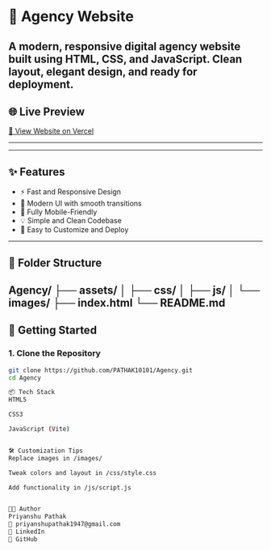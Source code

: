# 🏢 Agency Website

A modern, responsive digital agency website built using HTML, CSS, and JavaScript. Clean layout, elegant design, and ready for deployment.
---

## 🌐 Live Preview

[🔗 View Website on Vercel](https://agency-git-main-pathak10101s-projects.vercel.app/)

---

---

## ✨ Features

- ⚡ Fast and Responsive Design  
- 🎨 Modern UI with smooth transitions  
- 📱 Fully Mobile-Friendly  
- 💡 Simple and Clean Codebase  
- 📂 Easy to Customize and Deploy  

---

## 📁 Folder Structure

Agency/
├── assets/
│ ├── css/
│ ├── js/
│ └── images/
├── index.html
└── README.md
---

## 🚀 Getting Started

### 1. Clone the Repository

```bash
git clone https://github.com/PATHAK10101/Agency.git
cd Agency

📦 Tech Stack
HTML5

CSS3

JavaScript (Vite)


🛠️ Customization Tips
Replace images in /images/

Tweak colors and layout in /css/style.css

Add functionality in /js/script.js


👨‍💻 Author
Priyanshu Pathak
📧 priyanshupathak1947@gmail.com
🔗 LinkedIn
🔗 GitHub



